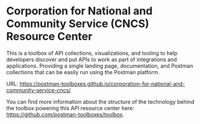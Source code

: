 # Corporation for National and Community Service (CNCS) Resource Center
This is a toolbox of API collections, visualizations, and tooling to help developers discover and put APIs to work as part of integrations and applications. Providing a single landing page, documentation, and Postman collections that can be easily run using the Postman platform.

URL: https://postman-toolboxes.github.io/corporation-for-national-and-community-service-cncs/

You can find more information about the structure of the technology behind the toolbox powering this API resource center here: https://github.com/postman-toolboxes/toolbox.
